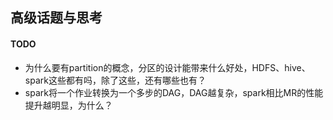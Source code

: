 ## 高级话题与思考

#### TODO
- 为什么要有partition的概念，分区的设计能带来什么好处，HDFS、hive、spark这些都有吗，除了这些，还有哪些也有？
- spark将一个作业转换为一个多步的DAG，DAG越复杂，spark相比MR的性能提升越明显，为什么？
